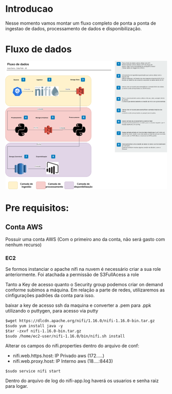 # Introducao

Nesse momento vamos montar um fluxo completo de ponta a ponta de ingestao de dados, processamento de dados e disponibilização.

# Fluxo de dados

![DataFlow](./images/diagrama_fluxo_dados.drawio.png)

# Pre requisitos:

## Conta AWS

Possuir uma conta AWS (Com o primeiro ano da conta, não será gasto com nenhum recurso)

### EC2

Se formos instanciar o apache nifi na nuvem é necessário criar a sua role anteriormente.
Foi atachada a permissão de S3FullAcess a role

Tanto a Key de acesso quanto o Security group podemos criar on demand conforme subimos a máquina. Em relação a parte de redes, utilizaremos as cinfigurações padrões da conta para isso.


baixar a key de acesso ssh da maquina e converter a .pem para .ppk utilizando o puttygen, para acesso via putty

```shell
$wget https://dlcdn.apache.org/nifi/1.16.0/nifi-1.16.0-bin.tar.gz
$sudo yum install java -y
$tar -zxvf nifi-1.16.0-bin.tar.gz
$sudo /home/ec2-user/nifi-1.16.0/bin/nifi.sh install
```

Alterar os campos do nifi.properties dentro do arquivo de conf:
- nifi.web.https.host: IP Privado aws (172.....)
- nifi.web.proxy.host: IP Interno aws (18....:8443)

```shell
$sudo service nifi start
```

Dentro do arquivo de log do nifi-app.log haverá os usuarios e senha raiz para logar.